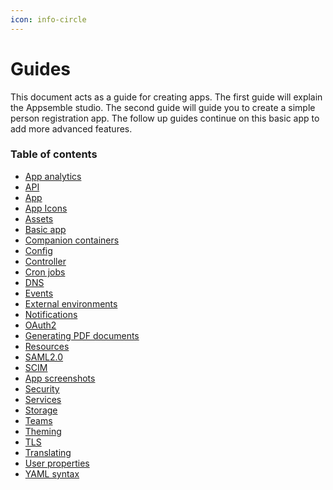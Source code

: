 ```yaml
---
icon: info-circle
---
```


# Guides

This document acts as a guide for creating apps. The first guide will explain the Appsemble studio.
The second guide will guide you to create a simple person registration app. The follow up guides
continue on this basic app to add more advanced features.

### Table of contents

- [App analytics](analytics.md)
- [API](api.md)
- [App](app.md)
- [App Icons](app-icons.md)
- [Assets](assets.md)
- [Basic app](basic-app.md)
- [Companion containers](companion-containers.md)
- [Config](config.md)
- [Controller](controller.md)
- [Cron jobs](cron.mdx)
- [DNS](dns.md)
- [Events](events.md)
- [External environments](external-environment.md)
- [Notifications](notifications.md)
- [OAuth2](oauth2.md)
- [Generating PDF documents](pdf-generation.md)
- [Resources](resources.md)
- [SAML2.0](saml.md)
- [SCIM](scim.md)
- [App screenshots](screenshots.md)
- [Security](security.md)
- [Services](service.md)
- [Storage](storage.md)
- [Teams](teams.md)
- [Theming](theming.md)
- [TLS](tls.md)
- [Translating](translating.md)
- [User properties](user-properties.md)
- [YAML syntax](yaml-syntax.mdx)
